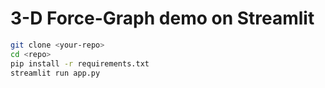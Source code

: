 # 3-D Force-Graph demo on Streamlit

```bash
git clone <your-repo>
cd <repo>
pip install -r requirements.txt
streamlit run app.py
